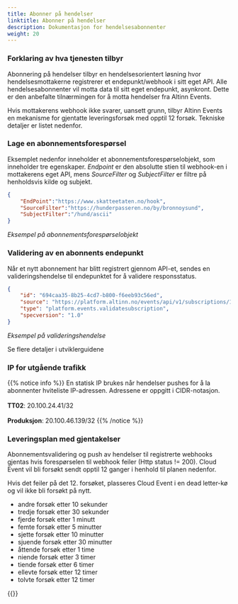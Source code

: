 ```yaml
---
title: Abonner på hendelser
linktitle: Abonner på hendelser
description: Dokumentasjon for hendelsesabonnenter
weight: 20
---
```


### Forklaring av hva tjenesten tilbyr
Abonnering på hendelser tilbyr en hendelsesorientert løsning hvor hendelsesmottakerne registrerer et endepunkt/webhook i sitt eget API.
Alle hendelsesabonnenter vil motta data til sitt eget endepunkt, asynkront. Dette er den anbefalte tilnærmingen for å motta 
hendelser fra Altinn Events.
    
Hvis mottakerens webhook ikke svarer, uansett grunn, tilbyr Altinn Events en mekanisme for gjentatte leveringsforsøk med opptil 12 forsøk. 
Tekniske detaljer er listet nedenfor.


### Lage en abonnementsforespørsel
Eksemplet nedenfor inneholder et abonnementsforespørselobjekt, som inneholder tre egenskaper. _Endpoint_ er den absolutte stien
til webhook-en i mottakerens eget API, mens _SourceFilter_ og _SubjectFilter_ er filtre på henholdsvis kilde og subjekt.

```json
{
    "EndPoint":"https://www.skatteetaten.no/hook",
    "SourceFilter":"https://hunderpasseren.no/by/bronnoysund",
    "SubjectFilter":"/hund/ascii"
}
```
_Eksempel på abonnementsforespørselobjekt_

### Validering av en abonnents endepunkt
Når et nytt abonnement har blitt registrert gjennom API-et, 
sendes en valideringshendelse til endepunktet for å validere responsstatus.

```json
{
    "id": "694caa35-8b25-4cd7-b800-f6eeb93c56ed",
    "source": "https://platform.altinn.no/events/api/v1/subscriptions/1234",
    "type": "platform.events.validatesubscription",
    "specversion": "1.0"
}
```
_Eksempel på valideringshendelse_

Se flere detaljer i utviklerguidene

### IP for utgående trafikk
{{% notice info %}}
En statisk IP brukes når hendelser pushes for å la abonnenter hviteliste IP-adressen. Adressene er oppgitt i CIDR-notasjon. </br> </br>
__TT02__: 20.100.24.41/32  </br> </br>
__Produksjon__: 20.100.46.139/32
{{% /notice %}}


### Leveringsplan med gjentakelser

Abonnementsvalidering og push av hendelser til registrerte webhooks gjentas hvis forespørselen til 
webhook feiler (Http status != 200). Cloud Event vil bli forsøkt sendt opptil 12 ganger i henhold til planen nedenfor. 

Hvis det feiler på det 12. forsøket, plasseres Cloud Event i en dead letter-kø og vil ikke bli forsøkt på nytt.

- andre forsøk etter 10 sekunder
- tredje forsøk etter 30 sekunder
- fjerde forsøk etter 1 minutt
- femte forsøk etter 5 minutter
- sjette forsøk etter 10 minutter
- sjuende forsøk etter 30 minutter
- åttende forsøk etter 1 time
- niende forsøk etter 3 timer
- tiende forsøk etter 6 timer
- ellevte forsøk etter 12 timer
- tolvte forsøk etter 12 timer


{{<children />}}
